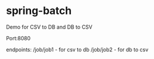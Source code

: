 # spring-batch
Demo for CSV to DB and DB to CSV

Port:8080

endpoints: /job/job1 - for csv to db
           /job/job2 - for db to csv
